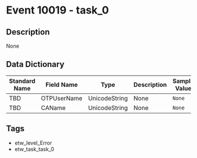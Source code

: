 # Event 10019 - task_0

## Description
None

## Data Dictionary
|Standard Name|Field Name|Type|Description|Sample Value|
|---|---|---|---|---|
|TBD|OTPUserName|UnicodeString|None|`None`|
|TBD|CAName|UnicodeString|None|`None`|

## Tags
* etw_level_Error
* etw_task_task_0